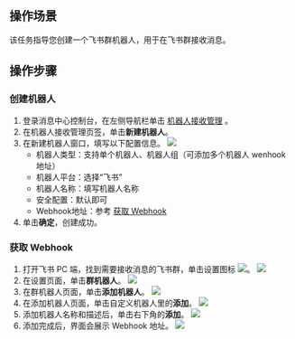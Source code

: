 ## 操作场景

该任务指导您创建一个飞书群机器人，用于在飞书群接收消息。

## 操作步骤

### 创建机器人

1. 登录消息中心控制台，在左侧导航栏单击 [机器人接收管理](https://console.cloud.tencent.com/message/robot) 。
2. 在机器人接收管理页签，单击**新建机器人**。
3. 在新建机器人窗口，填写以下配置信息。
![](https://qcloudimg.tencent-cloud.cn/raw/578832083c82ec81c0700b7a5788080c.png)
	- 机器人类型：支持单个机器人、机器人组（可添加多个机器人 wenhook 地址）
	- 机器人平台：选择“飞书”
	- 机器人名称：填写机器人名称
	- 安全配置：默认即可
	- Webhook地址：参考 [获取 Webhook](#webhook)
4. 单击**确定**，创建成功。


### 获取 Webhook[](id:webhook)

1. 打开飞书 PC 端，找到需要接收消息的飞书群，单击设置图标 ![](https://qcloudimg.tencent-cloud.cn/raw/205f43233ac606471081f469a8bbbc5e.png)。
![](https://qcloudimg.tencent-cloud.cn/raw/03a496018548ccbaf099ebedb3a5a691.png)
2. 在设置页面，单击**群机器人**。
![](https://qcloudimg.tencent-cloud.cn/raw/c583bb11495e70606fbff0d1bbbf09e4.png)
3. 在群机器人页面，单击**添加机器人**。
![](https://qcloudimg.tencent-cloud.cn/raw/2e8f2255114128a59f85d85786cf9165.png)
4. 在添加机器人页面，单击自定义机器人里的**添加**。
![](https://qcloudimg.tencent-cloud.cn/raw/7123d1e36b09ba766909920a2a335d2a.png)
5. 添加机器人名称和描述后，单击右下角的**添加**。
![](https://qcloudimg.tencent-cloud.cn/raw/431cacfae4c64c86e701188fa6e5a6a1.png)
6. 添加完成后，界面会展示 Webhook 地址。
![](https://qcloudimg.tencent-cloud.cn/raw/0b687759f63421ca794500fea279a4b8.png)
